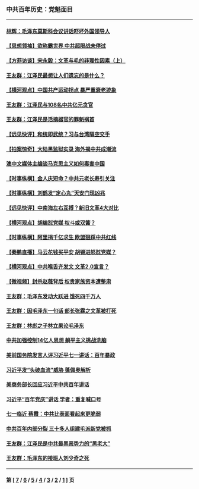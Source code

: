 ### 中共百年历史：党魁面目
---
#### [林辉：毛泽东莫斯科会议讲话吓坏外国领导人](../../pages/nf1176107/n13917931.md?03060430) 
#### [【思想领袖】欲称霸世界 中共超限战未停过](../../pages/nf1176107/n13745142.md?03060430) 
#### [【方菲访谈】宋永毅：文革与毛的非理性因素（上）](../../pages/nf1176107/n13469956.md?03060430) 
#### [王友群：江泽民最想让人们遗忘的是什么？](../../pages/nf1176107/n13408949.md?03060430) 
#### [【横河观点】中国共产运动拐点 暴严重衰老迹象](../../pages/nf1176107/n13388333.md?03060430) 
#### [王友群：江泽民与108名中共亿元贪官](../../pages/nf1176107/n13352358.md?03060430) 
#### [王友群：江泽民是活摘器官的罪魁祸首](../../pages/nf1176107/n13336903.md?03060430) 
#### [【远见快评】和统即武统？习与台湾隔空交手](../../pages/nf1176107/n13297739.md?03060430) 
#### [【拍案惊奇】大陆黑监狱实录 海外揭中共成潮流](../../pages/nf1176107/n13288853.md?03060430) 
#### [澳中文媒体主编谈马克思主义如何毒害中国](../../pages/nf1176107/n13257387.md?03060430) 
#### [【时事纵横】金人庆短命？中共元老长寿引关注](../../pages/nf1176107/n13217934.md?03060430) 
#### [【时事纵横】刘鹤发“定心丸”天安门现凶兆](../../pages/nf1176107/n13215416.md?03060430) 
#### [【远见快评】中南海左右互搏？新旧文革4大对比](../../pages/nf1176107/n13214745.md?03060430) 
#### [【横河观点】胡编怼党媒 权斗或双簧？](../../pages/nf1176107/n13210864.md?03060430) 
#### [【时事纵横】阿里捐千亿求生 欧盟狠踩中共红线](../../pages/nf1176107/n13206431.md?03060430) 
#### [【秦鹏直播】马云花钱买平安 胡锡进怒怼党媒？](../../pages/nf1176107/n13206392.md?03060430) 
#### [【横河观点】中共喉舌齐发文 文革2.0宣言？](../../pages/nf1176107/n13201248.md?03060430) 
#### [【微视频】封杀赵薇背后 权贵家族资本遭整肃](../../pages/nf1176107/n13197798.md?03060430) 
#### [王友群：毛泽东发动大跃进 饿死四千万人](../../pages/nf1176107/n13177158.md?03060430) 
#### [王友群：因毛泽东一句话 部长张霖之文革被打死](../../pages/nf1176107/n13161711.md?03060430) 
#### [王友群：林彪之子林立果论毛泽东](../../pages/nf1176107/n13128622.md?03060430) 
#### [中共加强控制14亿人思想 躺平主义挑战洗脑](../../pages/nf1176107/n13094299.md?03060430) 
#### [美前国务院发言人评习近平七一讲话：百年暴政](../../pages/nf1176107/n13066986.md?03060430) 
#### [习近平发“头破血流”威胁 蓬佩奥解析](../../pages/nf1176107/n13063604.md?03060430) 
#### [美商务部长回应习近平中共百年讲话](../../pages/nf1176107/n13062903.md?03060430) 
#### [习近平“百年党庆”讲话 学者：重复喊口号](../../pages/nf1176107/n13061411.md?03060430) 
#### [七一临近 蔡霞：中共比表面看起来更脆弱](../../pages/nf1176107/n13056418.md?03060430) 
#### [中共百年内部分裂 三十多人组建毛派新党被抓](../../pages/nf1176107/n13044023.md?03060430) 
#### [王友群：江泽民是中共最黑恶势力的“黑老大”](../../pages/nf1176107/n13022180.md?03060430) 
#### [王友群：毛泽东的接班人刘少奇之死](../../pages/nf1176107/n12991772.md?03060430) 

---
#### 第 [ [7](./7.md?03060430) / [6](./6.md?03060430) / [5](./5.md?03060430) / [4](./4.md?03060430) / [3](./3.md?03060430) / [2](./2.md?03060430) / [1](./1.md?03060430) ] 页
